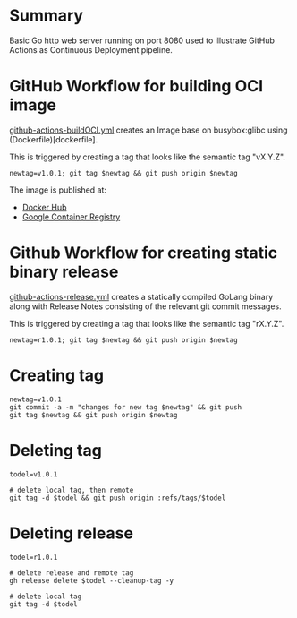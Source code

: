# Summary

Basic Go http web server running on port 8080 used to illustrate GitHub Actions as Continuous Deployment pipeline.

# GitHub Workflow for building OCI image

[github-actions-buildOCI.yml](.github/workflows/github-actions-buildOCI.yml) creates an Image base on busybox:glibc using (Dockerfile)[dockerfile].

This is triggered by creating a tag that looks like the semantic tag "vX.Y.Z".

```
newtag=v1.0.1; git tag $newtag && git push origin $newtag
```

The image is published at:
* [Docker Hub](https://hub.docker.com/r/fabianlee/golang-github-action-example)
* [Google Container Registry](https://github.com/fabianlee?tab=packages&repo_name=golang-github-action-example)


# Github Workflow for creating static binary release

[github-actions-release.yml](.github/workflows/github-actions-release.yml) creates a statically compiled GoLang binary along with Release Notes consisting of the relevant git commit messages.

This is triggered by creating a tag that looks like the semantic tag "rX.Y.Z".

```
newtag=r1.0.1; git tag $newtag && git push origin $newtag
```


# Creating tag

```
newtag=v1.0.1
git commit -a -m "changes for new tag $newtag" && git push
git tag $newtag && git push origin $newtag
```

# Deleting tag

```
todel=v1.0.1

# delete local tag, then remote
git tag -d $todel && git push origin :refs/tags/$todel
```

# Deleting release

```
todel=r1.0.1

# delete release and remote tag
gh release delete $todel --cleanup-tag -y

# delete local tag
git tag -d $todel
```




